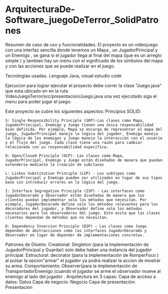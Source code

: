 # ArquitecturaDe-Software_juegoDeTerror_SolidPatrones


Resumen de caso de uso y funcionalidades.
El proyecto es un videojuego con una interfaz sencilla donde tenemos un Mapa , un JugadorPrincipal y un Enemigo , se gana si el jugador llega al final del mapa (que es un arreglo simple ) y tambien hay un menu con el significado de los simbolos del mapa y con las acciones que se puede realizar en el juego.

Tecnologías usadas.
Lenguaje Java, visual estudio code

Ejecucion 
para lograr ejecutar el proyecto debe correr la clase "Juego.java" que esta ubicado en en la ruta VideoJuegoTerror/src/presentacion/Juego.java 
una vez ejecutado siga el menu para poder jugar el juego.



Este proyecto se  cubre los siguientes aspectos:
Principios SOLID:

    S: Single Responsibility Principle (SRP)-Las clases como Mapa, JugadorPrincipal, Enemigo y Juego tienen una única responsabilidad bien definida. Por ejemplo, Mapa se encarga de representar el mapa del juego, JugadorPrincipal maneja la lógica del jugador, Enemigo maneja la lógica de los enemigos y Juego maneja la interacción con el usuario y el flujo del juego. Cada clase tiene una razón para cambiar relacionada con su responsabilidad específica.

    O: Open/Closed Principle (OCP)- Las clases como Mapa, JugadorPrincipal, Enemigo y Juego están diseñadas de manera que puedan extenderse mediante la creación de subclases 

    L: Liskov Substitution Principle (LSP) - Los subtipos como JugadorPrincipal y Enemigo pueden ser utilizados en lugar de sus tipos base sin introducir errores en la lógica del juego.

    I: Interface Segregation Principle (ISP) - Las interfaces como JugadorDecorado y Observador están diseñadas de manera que los clientes puedan implementar solo los métodos que necesitan. Por ejemplo, JugadorDecorado define solo los métodos relevantes para los decoradores del jugador, y Observador define solo los métodos necesarios para los observadores del juego. Esto evita que las clases clientes dependan de métodos que no necesitan.

    D: Dependency Inversion Principle (DIP) – Las clases como Juego dependen de abstracciones como las interfaces JugadorDecorado y Observador en lugar de depender de implementaciones concretas. 

Patrones de Diseño:
Creational: Singleton (para la implementación de JugadorPrincipal y Guardar) solo debe haber una instancia del jugador principal.
Estructural: decorator (para la implementación de RomperFoco ) al pulsar la opcion"armar" el jugador ya podra realizar la accion de mostrar su arma.
Comportamiento: Observer(para la implementación de TransportadorEnemigo )cuando el jugador se arme el observador mueve al enemigo al lado del jugador .
Arquitectura en 3 capas:
Capa de acceso a datos: Datos
Capa de negocio: Negocio
Capa de presentación: Presentacion


